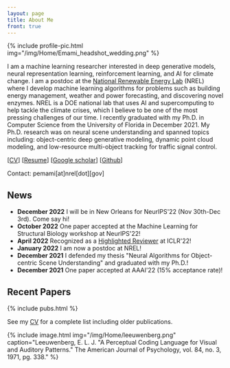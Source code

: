 ```yaml
---
layout: page
title: About Me
front: true
---
```



{%
    include profile-pic.html
    img="/img/Home/Emami_headshot_wedding.png"
%}

I am a machine learning researcher interested in deep generative models, neural representation learning, reinforcement learning, and AI for climate change. I am a postdoc at the [National Renewable Energy Lab](https://www.nrel.gov/) (NREL) where I develop machine learning algorithms for problems such as building energy management, weather and power forecasting, and discovering novel enzymes. NREL is a DOE national lab that uses AI and supercomputing to help tackle the climate crises, which I believe to be one of the most pressing challenges of our time. I recently graduated with my Ph.D. in Computer Science from the University of Florida in December 2021. My Ph.D. research was on neural scene understanding and spanned topics including: object-centric deep generative modeling, dynamic point cloud modeling, and low-resource multi-object tracking for traffic signal control.

[[CV](pdfs/cv.pdf)] [[Resume](pdfs/resume.pdf)] [[Google scholar](https://scholar.google.com/citations?user=WSU6_r0AAAAJ&hl=en)] [[Github](https://github.com/pemami4911)]

Contact: pemami[at]nrel[dot][gov]


## News

* **December 2022** I will be in New Orleans for NeurIPS'22 (Nov 30th-Dec 3rd). Come say hi!
* **October 2022** One paper accepted at the Machine Learning for Structural Biology workshop at NeurIPS'22!
* **April 2022** Recognized as a [Highlighted Reviewer](https://iclr.cc/Conferences/2022/Reviewers) at ICLR'22!  
* **January 2022** I am now a postdoc at NREL! 
* **December 2021** I defended my thesis "Neural Algorithms for Object-centric Scene Understanding" and graduated with my Ph.D.!
* **December 2021** One paper accepted at AAAI'22 (15% acceptance rate)!

## Recent Papers

{%
    include pubs.html
%}

See my [CV](pdfs/cv.pdf) for a complete list including older publications.

{%
    include image.html
    img="/img/Home/leeuwenberg.png"
    caption="Leeuwenberg, E. L. J. \"A Perceptual Coding Language for Visual and Auditory Patterns.\" The American Journal of Psychology, vol. 84, no. 3, 1971, pg. 338."
%}
